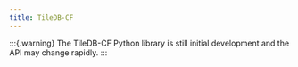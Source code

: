 ```yaml
---
title: TileDB-CF
---
```


:::{.warning}
The TileDB-CF Python library is still initial development and the API may change rapidly.
:::
